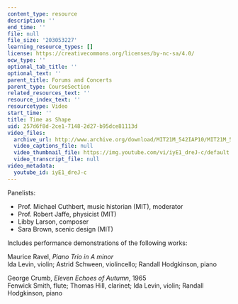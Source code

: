 ```yaml
---
content_type: resource
description: ''
end_time: ''
file: null
file_size: '203053227'
learning_resource_types: []
license: https://creativecommons.org/licenses/by-nc-sa/4.0/
ocw_type: ''
optional_tab_title: ''
optional_text: ''
parent_title: Forums and Concerts
parent_type: CourseSection
related_resources_text: ''
resource_index_text: ''
resourcetype: Video
start_time: ''
title: Time as Shape
uid: 257d6f8d-2ce1-7148-2d27-b95dce81113d
video_files:
  archive_url: http://www.archive.org/download/MIT21M_542IAP10/MIT21M_542IAP10forum1_300k.mp4
  video_captions_file: null
  video_thumbnail_file: https://img.youtube.com/vi/iyE1_dreJ-c/default.jpg
  video_transcript_file: null
video_metadata:
  youtube_id: iyE1_dreJ-c
---
```


Panelists:

*   Prof. Michael Cuthbert, music historian (MIT), moderator
*   Prof. Robert Jaffe, physicist (MIT)
*   Libby Larson, composer
*   Sara Brown, scenic design (MIT)

Includes performance demonstrations of the following works:

Maurice Ravel, _Piano Trio in A minor_  
Ida Levin, violin; Astrid Schween, violincello; Randall Hodgkinson, piano

George Crumb, _Eleven Echoes of Autumn_, 1965  
Fenwick Smith, flute; Thomas Hill, clarinet; Ida Levin, violin; Randall Hodgkinson, piano

